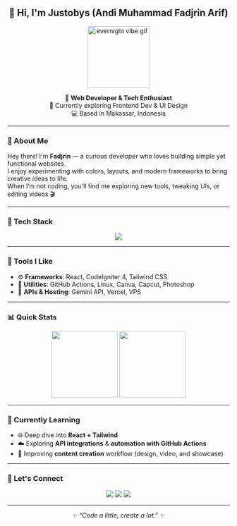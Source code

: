 <!-- 🌈 README Profil: justobys -->
<h2 align="center">👋 Hi, I'm Justobys (Andi Muhammad Fadjrin Arif)</h2>

<p align="center">
  <img src="https://media.tenor.com/b1191c54-caf8-415a-9496-5677385a6b76.gif" width="140px" alt="evernight vibe gif" />
</p>

<p align="center">
  🌸 <b>Web Developer & Tech Enthusiast</b> <br/>
  🎨 Currently exploring Frontend Dev & UI Design <br/>
  💻 Based in Makassar, Indonesia
</p>

---

### 🌟 About Me
Hey there! I'm <b>Fadjrin</b> — a curious developer who loves building simple yet functional websites.  
I enjoy experimenting with colors, layouts, and modern frameworks to bring creative ideas to life.  
When I’m not coding, you’ll find me exploring new tools, tweaking UIs, or editing videos 🎬  

---

### 🧩 Tech Stack
<p align="center">
  <img src="https://skillicons.dev/icons?i=html,css,js,typescript,react,tailwind,php,codeigniter,python,git,github,vite,vercel" />
</p>

---

### 🚀 Tools I Like
- ⚙️ **Frameworks**: React, CodeIgniter 4, Tailwind CSS  
- 🧠 **Utilities**: GitHub Actions, Linux, Canva, Capcut, Photoshop  
- 💬 **APIs & Hosting**: Gemini API, Vercel, VPS  

---

### 📊 Quick Stats
<p align="center">
  <img src="https://github-readme-stats.vercel.app/api?username=justobys&show_icons=true&theme=radical&hide_border=true" height="150"/>
  <img src="https://github-readme-stats.vercel.app/api/top-langs/?username=justobys&layout=compact&theme=radical&hide_border=true" height="150"/>
</p>

---

### 🎯 Currently Learning
- 🌐 Deep dive into **React + Tailwind**
- ☁️ Exploring **API integrations** & **automation with GitHub Actions**
- 🎥 Improving **content creation** workflow (design, video, and showcase)

---

### 💌 Let's Connect
<p align="center">
  <a href="mailto:andifadjrin361@gmail.com"><img src="https://img.shields.io/badge/Gmail-D14836?logo=gmail&logoColor=white" /></a>
  <a href="https://notech-rho.vercel.app"><img src="https://img.shields.io/badge/Portfolio-ff69b4?logo=vercel&logoColor=white" /></a>
  <a href="https://github.com/justobys"><img src="https://img.shields.io/badge/GitHub-100000?logo=github&logoColor=white" /></a>
</p>

---

<p align="center">
  <i>✨ “Code a little, create a lot.” ✨</i>
</p>
